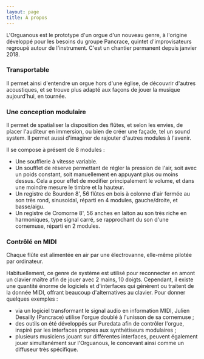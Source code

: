 ```yaml
---
layout: page
title: À propos
---
```


L'Orguanous est le prototype d'un orgue d'un nouveau genre, à l'origine développé pour les besoins du groupe Pancrace, quintet d'improvisateurs regroupé autour de l'instrument. C'est un chantier permanent depuis janvier 2018.

###  Transportable

Il permet ainsi d'entendre un orgue hors d'une église, de découvrir d'autres acoustiques, et se trouve plus adapté aux façons de jouer la musique aujourd'hui, en tournée.

###  Une conception modulaire

Il permet de spatialiser la disposition des flûtes, et selon les envies, de placer l'auditeur en immersion, ou bien de créer une façade, tel un sound system. Il permet aussi d'imaginer de rajouter d'autres modules à l'avenir.

Il se compose à présent de 8 modules :

* Une soufflerie à vitesse variable.
* Un soufflet de réserve permettant de régler la pression de l'air, soit avec un poids constant, soit manuellement en appuyant plus ou moins dessus. Cela a pour effet de modifier principalement le volume, et dans une moindre mesure le timbre et la hauteur.
* Un registre de Bourdon 8', 56 flûtes en bois à colonne d'air fermée au son très rond, sinusoidal, réparti en 4 modules, gauche/droite, et basse/aigu.
* Un registre de Cromorne 8', 56 anches en laiton au son très riche en harmoniques, type signal carré, se rapprochant du son d'une cornemuse, réparti en 2 modules.

### Contrôlé en MIDI

Chaque flûte est alimentée en air par une électrovanne, elle-même pilotée par ordinateur. 

Habituellement, ce genre de système est utilisé pour reconnecter en amont un clavier maître afin de jouer avec 2 mains, 10 doigts. Cependant, il existe une quantité énorme de logiciels et d'interfaces qui génèrent ou traitent de la donnée MIDI, offrant beaucoup d'alternatives au clavier. Pour donner quelques exemples :

* via un logiciel transformant le signal audio en information MIDI, Julien Desailly (Pancrace) utilise l'orgue doublé à l'unisson de sa cornemuse ;
* des outils on été développés sur Puredata afin de contrôler l'orgue, inspiré par les interfaces propres aux synthétiseurs modulaires ;
* plusieurs musiciens jouant sur différentes interfaces, peuvent également jouer simultanément sur l'Orguanous, le concevant ainsi comme un diffuseur très spécifique.

